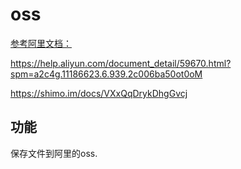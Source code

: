 # oss

[参考阿里文档：](https://github.com/aliyun/aliyun-oss-go-sdk/blob/master/README-CN.md)

https://help.aliyun.com/document_detail/59670.html?spm=a2c4g.11186623.6.939.2c006ba50ot0oM

https://shimo.im/docs/VXxQqDrykDhgGvcj

## 功能

保存文件到阿里的oss.
